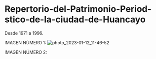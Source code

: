 # Repertorio-del-Patrimonio-Period-stico-de-la-ciudad-de-Huancayo
Desde 1971 a 1996.

IMAGEN NÚMERO 1:
![photo_2023-01-12_11-46-52](https://github.com/user-attachments/assets/7f64c0a1-bcaf-4342-9722-75eb635aa503)

IMAGEN NÚMERO 2:


